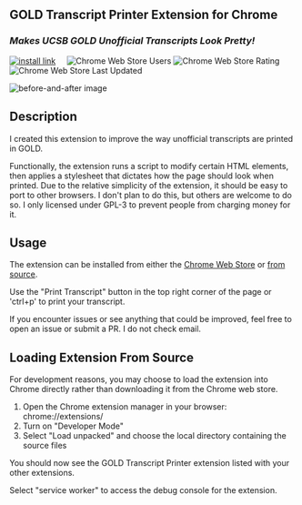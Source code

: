 ## __GOLD Transcript Printer Extension for Chrome__
### _Makes UCSB GOLD Unofficial Transcripts Look Pretty!_

<a href="https://chromewebstore.google.com/detail/gold-transcript-printer/jlkffenkhidahbeblokodpokpgmnglbb"><img src="https://img.shields.io/badge/Chrome_Web_Store-Install-blue?logo=chromewebstore&logoColor=white" alt="install link" /></a>&nbsp;&nbsp;&nbsp;&nbsp;
<img alt="Chrome Web Store Users" src="https://img.shields.io/chrome-web-store/users/jlkffenkhidahbeblokodpokpgmnglbb" />
<img alt="Chrome Web Store Rating" src="https://img.shields.io/chrome-web-store/rating/jlkffenkhidahbeblokodpokpgmnglbb" />
<img alt="Chrome Web Store Last Updated" src="https://img.shields.io/chrome-web-store/last-updated/jlkffenkhidahbeblokodpokpgmnglbb" />

<img src="https://i.ibb.co/5BhVMWp/screenshot1-clipped.jpg"  alt="before-and-after image" />

## __Description__

I created this extension to improve the way unofficial transcripts are printed in GOLD.

Functionally, the extension runs a script to modify certain HTML elements, then applies a stylesheet that dictates how the page should look when printed. Due to the relative simplicity of the extension, it should be easy to port to other browsers. I don't plan to do this, but others are welcome to do so. I only licensed under GPL-3 to prevent people from charging money for it.

## __Usage__

The extension can be installed from either the [Chrome Web Store](https://chromewebstore.google.com/detail/gold-transcript-printer/jlkffenkhidahbeblokodpokpgmnglbb) or [from source](#loading-extension-from-source).

Use the "Print Transcript" button in the top right corner of the page or 'ctrl+p' to print your transcript.

If you encounter issues or see anything that could be improved, feel free to open an issue or submit a PR. I do not check email.

## __Loading Extension From Source__

For development reasons, you may choose to load the extension into Chrome directly rather than downloading it from the Chrome web store.

1. Open the Chrome extension manager in your browser: chrome://extensions/
2. Turn on "Developer Mode"
3. Select "Load unpacked" and choose the local directory containing the source files

You should now see the GOLD Transcript Printer extension listed with your other extensions.

Select "service worker" to access the debug console for the extension.
